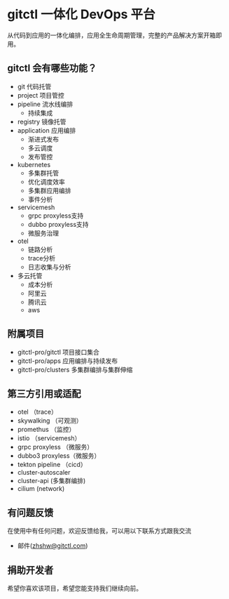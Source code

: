 # gitctl 一体化 DevOps 平台

从代码到应用的一体化编排，应用全生命周期管理，完整的产品解决方案开箱即用。

## gitctl 会有哪些功能？

* git 代码托管
* project 项目管控
* pipeline 流水线编排
  * 持续集成
* registry 镜像托管
* application 应用编排
  * 渐进式发布
  * 多云调度
  * 发布管控
* kubernetes
  * 多集群托管
  * 优化调度效率
  * 多集群应用编排
  * 事件分析
* servicemesh
  * grpc proxyless支持
  * dubbo proxyless支持
  * 微服务治理
* otel
  * 链路分析
  * trace分析
  * 日志收集与分析
* 多云托管
  * 成本分析
  * 阿里云
  * 腾讯云
  * aws

## 附属项目
* gitctl-pro/gitctl 项目接口集合
* gitctl-pro/apps 应用编排与持续发布
* gitctl-pro/clusters 多集群编排与集群伸缩

## 第三方引用或适配
* otel （trace）
* skywalking （可观测）
* promethus （监控）
* istio （servicemesh）
* grpc proxyless （微服务）
* dubbo3 proxyless（微服务）
* tekton pipeline （cicd）
* cluster-autoscaler
* cluster-api (多集群编排)
* cilium (network)

## 有问题反馈
在使用中有任何问题，欢迎反馈给我，可以用以下联系方式跟我交流
* 邮件(zhshw@gitctl.com)

## 捐助开发者
希望你喜欢该项目，希望您能支持我们继续向前。
